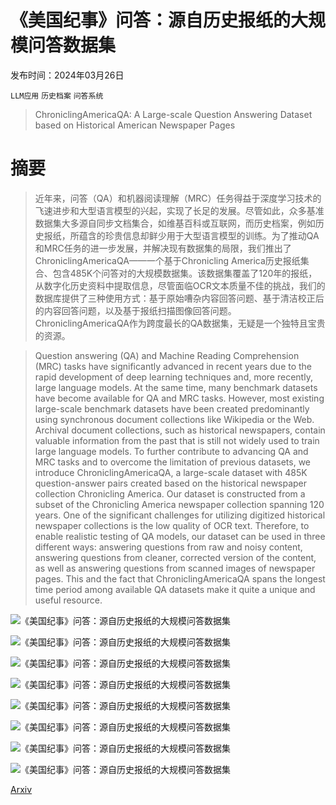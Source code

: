 # 《美国纪事》问答：源自历史报纸的大规模问答数据集

发布时间：2024年03月26日

`LLM应用` `历史档案` `问答系统`

> ChroniclingAmericaQA: A Large-scale Question Answering Dataset based on Historical American Newspaper Pages

# 摘要

> 近年来，问答（QA）和机器阅读理解（MRC）任务得益于深度学习技术的飞速进步和大型语言模型的兴起，实现了长足的发展。尽管如此，众多基准数据集大多源自同步文档集合，如维基百科或互联网，而历史档案，例如历史报纸，所蕴含的珍贵信息却鲜少用于大型语言模型的训练。为了推动QA和MRC任务的进一步发展，并解决现有数据集的局限，我们推出了ChroniclingAmericaQA——一个基于Chronicling America历史报纸集合、包含485K个问答对的大规模数据集。该数据集覆盖了120年的报纸，从数字化历史资料中提取信息，尽管面临OCR文本质量不佳的挑战，我们的数据库提供了三种使用方式：基于原始嘈杂内容回答问题、基于清洁校正后的内容回答问题，以及基于报纸扫描图像回答问题。ChroniclingAmericaQA作为跨度最长的QA数据集，无疑是一个独特且宝贵的资源。

> Question answering (QA) and Machine Reading Comprehension (MRC) tasks have significantly advanced in recent years due to the rapid development of deep learning techniques and, more recently, large language models. At the same time, many benchmark datasets have become available for QA and MRC tasks. However, most existing large-scale benchmark datasets have been created predominantly using synchronous document collections like Wikipedia or the Web. Archival document collections, such as historical newspapers, contain valuable information from the past that is still not widely used to train large language models. To further contribute to advancing QA and MRC tasks and to overcome the limitation of previous datasets, we introduce ChroniclingAmericaQA, a large-scale dataset with 485K question-answer pairs created based on the historical newspaper collection Chronicling America. Our dataset is constructed from a subset of the Chronicling America newspaper collection spanning 120 years. One of the significant challenges for utilizing digitized historical newspaper collections is the low quality of OCR text. Therefore, to enable realistic testing of QA models, our dataset can be used in three different ways: answering questions from raw and noisy content, answering questions from cleaner, corrected version of the content, as well as answering questions from scanned images of newspaper pages. This and the fact that ChroniclingAmericaQA spans the longest time period among available QA datasets make it quite a unique and useful resource.

![《美国纪事》问答：源自历史报纸的大规模问答数据集](../../../paper_images/2403.17859/x1.png)

![《美国纪事》问答：源自历史报纸的大规模问答数据集](../../../paper_images/2403.17859/x2.png)

![《美国纪事》问答：源自历史报纸的大规模问答数据集](../../../paper_images/2403.17859/x3.png)

![《美国纪事》问答：源自历史报纸的大规模问答数据集](../../../paper_images/2403.17859/x4.png)

![《美国纪事》问答：源自历史报纸的大规模问答数据集](../../../paper_images/2403.17859/x5.png)

![《美国纪事》问答：源自历史报纸的大规模问答数据集](../../../paper_images/2403.17859/x6.png)

![《美国纪事》问答：源自历史报纸的大规模问答数据集](../../../paper_images/2403.17859/x7.png)

![《美国纪事》问答：源自历史报纸的大规模问答数据集](../../../paper_images/2403.17859/x8.png)

[Arxiv](https://arxiv.org/abs/2403.17859)